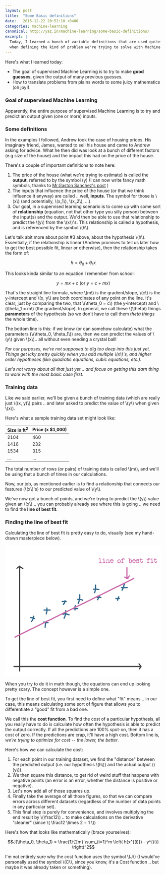 ```yaml
---
layout: post
title:  "Some Basic definitions"
date:   2015-12-22 20:52:10 +0400
categories: machine-learning
canonical: http://yaz.in/machine-learning/some-basic-definitions/
excerpt: |
  Today, I learned a bunch of variable definitions that are used quite a bit
  when defining the kind of problem we're trying to solve with Machine Learning.
---
```


Here's what I learned today:

- The goal of supervised Machine Learning is to try to make **good guesses**, given the output of many previous guesses.
- How to translate problems from plains words to some juicy mathematics (oh joy!).

### Goal of supervised Machine Learning

Apparently, the entire purpose of supervised Machine Learning is to try and predict an output given (one or more) inputs.

### Some definitions
In the examples I followed, Andrew took the case of housing prices. His imaginary friend, James, wanted to sell his house and came to Andrew asking for advice. What he then did was look at a bunch of different factors (e.g size of the house) and the impact this had on the price of the house.

There's a couple of important definitions to note here:

1. The price of the house (what we're trying to estimate) is called the **output**, referred to by the symbol \(y\) (I can now write fancy math symbols, thanks to [Mr.Gaston Sanchez's post](http://gastonsanchez.com/blog/opinion/2014/02/16/Mathjax-with-jekyll.html) )
2. The inputs that influence the price of the house (or that we think influence it anyway) are called .. well, **inputs**. The symbol for those is \\(x\\) (and potentially, \\(x_1\\), \\(x_2\\), ...).
3. Our goal, in a supervised learning scenario is to come up with some sort of **relationship** (equation, not that other type you silly person) between the input(s) and the output. We'd then be able to use that relationship to predict the \\(y\\) from the \\(x\\)'s. This relationship is called a hypothesis, and is referenced by the symbol \\(h\\).

Let's talk abit more about point #3 above, about the hypothesis \\(h\\). Essentially, if the relationship is linear (Andrew promises to tell us later how to get the best possible fit, linear or otherwise), then the relationship takes the form of:

$$h = \theta_0 + \theta_1 x$$

This looks kinda similar to an equation I remember from school:

$$y = mx + c \text{ (or } y = c + mx)$$

That's the straight line formula, where \\(m\\) is the gradient/slope, \\(c\\) is the y-intercept and \\(x, y\\) are both coordinates of any point on the line. It's clear, just by comparing the two, that \\(\theta_0 = c\\) (the y-intercept) and \\(\theta_1 = m\\) (the gradient/slope). In general, we call these \\(\theta\\) things **parameters** of the hypothesis (so we don't have to call them *theta things* the whole time).

The bottom line is this: if we know (or can somehow calculate) what the parameters (\\(\theta_0, \theta_1\\)) are, then we can predict the values of \\(y\\) given \\(x\\).. all without even needing a crystal ball!

*For our purposes, we're not supposed to dig too deep into this just yet. Things get icky pretty quickly when you add multiple \\(x\\)'s, and higher order hypotheses (like quadratic equations, cubic equations, etc.).*

*Let's not worry about all that just yet .. and focus on getting this darn thing to work with the most basic case first.*

### Training data
Like we said earlier, we'll be given a bunch of training data (which are really just \\((x, y)\\) pairs .. and later asked to predict the value of \\(y\\) when given \\(x\\).

Here's what a sample training data set might look like:

| Size in ft<sup>2</sup> | Price (x $1,000) |
|---------------|------------------|
| 2104          | 460              |
| 1416          | 232              |
| 1534          | 315              |
| ...           | ...              |

The total number of rows (or pairs) of training data is called \\(m\\), and we'll be using that a bunch of times in our calculations.

Now, our job, as mentioned earlier is to find a relationship that connects our features (\\(x\\)'s) to our predicted value of \\(y\\).

We've now got a bunch of points, and we're trying to predict the \\(y\\) value given an \\(x\\) .. you can probably already see where this is going .. we need to find the **line of best fit**.

### Finding the line of best fit
Calculating the line of best fit is pretty easy to do, visually (see my hand-drawn masterpiece below).

![Line of best fit](/assets/line-of-best-fit.png)

When you try to do it in math though, the equations can end up looking pretty scary. The concept however is a simple one.

To get the line of best fit, you first need to define what "fit" means .. in our case, this means calculating some sort of figure that allows you to differentiate a "good" fit from a bad one.

We call this the **cost function**. To find the cost of a particular hypothesis, all you really have to do is calculate how often the hypothesis is able to predict the output correctly. If all the predictions are 100% spot-on, then it has a cost of zero. If the predictions are crap, it'll have a high cost. Bottom line is, *we're trying to optimize for cost -- the lower, the better*.

Here's how we can calculate the cost:

1. For each point in our training dataset, we find the "distance" between the predicted output (i.e. our hypothesis \\(h\\)) and the actual output (\\(y\\)).
2. We then square this distance, to get rid of weird stuff that happens with negative points (an error is an error, whether the distance is positive or negative).
3. Let's now add all of those squares up.
4. Finally take the average of all those figures, so that we can compare errors across different datasets (regardless of the number of data points in any particular set).
5. This final step is purely for convenience, and involves multiplying the end result by \\(\frac12\\) .. to make calculations on the derivative "cleaner" (since \\( \frac12 \times 2 = 1 \\))

Here's how that looks like mathematically (brace yourselves):

$$J(\theta_0, \theta_1) = \frac{1}{2m} \sum_{i=1}^m \left( h(x^{(i)}) - y^{(i)} \right)^2$$

I'm not entirely sure why the cost function uses the symbol \\(J\\) (I would've personally used the symbol \\(C\\), since you know, it's a Cost function .. but maybe it was already taken or something).
